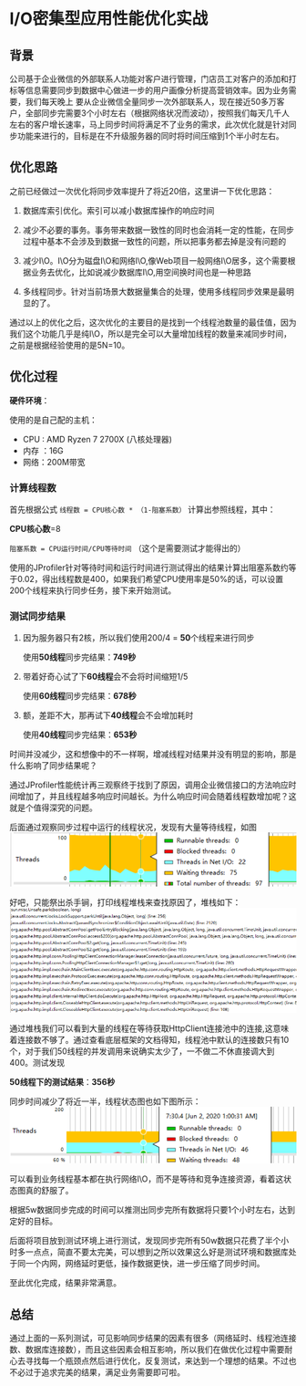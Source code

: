 # I/O密集型应用性能优化实战

## 背景

公司基于企业微信的外部联系人功能对客户进行管理，门店员工对客户的添加和打标等信息需要同步到数据中心做进一步的用户画像分析提高营销效率。因为业务需要，我们每天晚上
要从企业微信全量同步一次外部联系人，现在接近50多万客户，全部同步完需要3个小时左右（根据网络状况而波动），按照我们每天几千人左右的客户增长速率，马上同步时间将满足不了业务的需求，此次优化就是针对同步功能来进行的，目标是在不升级服务器的同时将时间压缩到1个半小时左右。

## 优化思路

之前已经做过一次优化将同步效率提升了将近20倍，这里讲一下优化思路：

1. 数据库索引优化。索引可以减小数据库操作的响应时间

2. 减少不必要的事务。事务带来数据一致性的同时也会消耗一定的性能，在同步过程中基本不会涉及到数据一致性的问题，所以把事务都去掉是没有问题的

3. 减少I\O。I\O分为磁盘I\O和网络I\O,像Web项目一般网络I\O居多，这个需要根据业务去优化，比如说减少数据库I\O,用空间换时间也是一种思路

4. 多线程同步。针对当前场景大数据量集合的处理，使用多线程同步效果是最明显的了。

通过以上的优化之后，这次优化的主要目的是找到一个线程池数量的最佳值，因为我们这个功能几乎是纯I\O，所以是完全可以大量增加线程的数量来减同步时间，之前是根据经验使用的是5N=10。

## 优化过程

**硬件环境**：

使用的是自己配的主机：

- CPU : AMD Ryzen 7 2700X (八核处理器)
- 内存 ：16G
- 网络：200M带宽

### 计算线程数

首先根据公式 `线程数 = CPU核心数 * （1-阻塞系数）` 计算出参照线程，其中：

**CPU核心数**=8

`阻塞系数 = CPU运行时间/CPU等待时间` （这个是需要测试才能得出的）

使用的JProfiler针对等待时间和运行时间进行测试得出的结果计算出阻塞系数约等于0.02，得出线程数是400，如果我们希望CPU使用率是50%的话，可以设置200个线程来执行同步任务，接下来开始测试。

### 测试同步结果

1. 因为服务器只有2核，所以我们使用200/4 = **50**个线程来进行同步

    使用**50线程**同步完结果：**749秒**

2. 带着好奇心试了下**60线程**会不会将时间缩短1/5

    使用**60线程**同步完结果：**678秒**

3. 额，差距不大，那再试下**40线程**会不会增加耗时

    使用**40线程**同步完结果：**653秒**

时间并没减少，这和想像中的不一样啊，增减线程对结果并没有明显的影响，那是什么影响了同步结果呢？

通过JProfiler性能统计再三观察终于找到了原因，调用企业微信接口的方法响应时间增加了，并且线程越多响应时间越长。为什么响应时间会随着线程数增加呢？这就是个值得深究的问题。

后面通过观察同步过程中运行的线程状况，发现有大量等待线程，如图
![yc](https://github.com/Mieandu/blog/blob/master/%E5%85%B6%E5%AE%83/image/yc.jpg?raw=true)

好吧，只能祭出杀手锏，打印线程堆栈来查找原因了，堆栈如下：
![dz](https://github.com/Mieandu/blog/blob/master/%E5%85%B6%E5%AE%83/image/dz.png?raw=true)

通过堆栈我们可以看到大量的线程在等待获取HttpClient连接池中的连接,这意味着连接数不够了。通过查看底层框架的文档得知，线程池中默认的连接数只有10个，对于我们50线程的并发调用来说确实太少了，一不做二不休直接调大到400。测试发现

**50线程下的测试结果**：**356秒**

同步时间减少了将近一半，线程状态图也如下图所示：
![正常](https://github.com/Mieandu/blog/blob/master/%E5%85%B6%E5%AE%83/image/zc.png?raw=true)

可以看到业务线程基本都在执行网络I\O，而不是等待和竞争连接资源，看着这状态图真的舒服了。

根据5w数据同步完成的时间可以推测出同步完所有数据将只要1个小时左右，达到定好的目标。

后面将项目放到测试环境上进行测试，发现同步完所有50w数据只花费了半个小时多一点点，简直不要太完美，可以想到之所以效果这么好是测试环境和数据库处于同一个内网，网络延时更低，操作数据更快，进一步压缩了同步时间。

至此优化完成，结果非常满意。

## 总结

通过上面的一系列测试，可见影响同步结果的因素有很多（网络延时、线程池连接数、数据库连接数），而且这些因素会相互影响，所以我们在做优化过程中需要耐心去寻找每一个瓶颈点然后进行优化，反复测试，来达到一个理想的结果。不过也不必过于追求完美的结果，满足业务需要即可啦。

